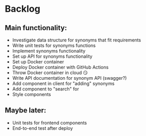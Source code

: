 # Backlog
## Main functionality:
-  Investigate data structure for synonyms that fit requirements
-  Write unit tests for synonyms functions
-  Implement synonyms functionality
-  Set up API for synonyms functionality
-  Set up Docker container
-  Deploy Docker container with GitHub Actions
-  Throw Docker container in cloud 😏
-  Write API documentation for synonym API (swagger?)
-  Add component in client for "adding" synonyms
-  Add component to "search" for 
-  Style components

## Maybe later:
-  Unit tests for frontend components
-  End-to-end test after deploy